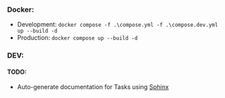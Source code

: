 
### Docker:
- Development: `docker compose -f .\compose.yml -f .\compose.dev.yml up --build -d`
- Production: `docker compose up --build -d`

### DEV:

#### TODO:
- Auto-generate documentation for Tasks using [Sphinx](https://docs.celeryq.dev/en/stable/userguide/sphinx.html)